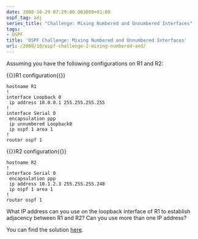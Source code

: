 ```yaml
---
date: 2008-10-29 07:29:00.003000+01:00
ospf_tag: adj
series_title: "Challenge: Mixing Numbered and Unnumbered Interfaces"
tags:
- OSPF
title: 'OSPF Challenge: Mixing Numbered and Unnumbered Interfaces'
url: /2008/10/ospf-challenge-2-mixing-numbered-and/
---
```

Assuming you have the following configurations on R1 and R2:

{{<cc>}}R1 configuration{{</cc>}}
```
hostname R1
!
interface Loopback 0
 ip address 10.0.0.1 255.255.255.255
!
interface Serial 0
 encapsulation ppp
 ip unnumbered Loopback0
 ip ospf 1 area 1
!
router ospf 1
```

{{<cc>}}R2 configuration{{</cc>}}
```
hostname R2
!
interface Serial 0
 encapsulation ppp
 ip address 10.1.2.3 255.255.255.248
 ip ospf 1 area 1
!
router ospf 1
```

What IP address can you use on the loopback interface of R1 to establish adjacency between R1 and R2? Can you use more than one IP address?

You can find the solution [here](/2008/11/ospf-challenge-2-final-results/).